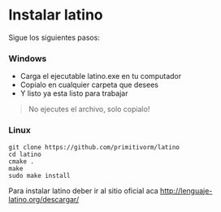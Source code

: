 # Instalar latino
Sigue los siguientes pasos:


### Windows

* Carga el ejecutable latino.exe en tu computador 
* Copialo en cualquier carpeta que desees
* Y listo ya esta listo para trabajar
> No ejecutes el archivo, solo copialo! 

### Linux
```
git clone https://github.com/primitivorm/latino
cd latino
cmake .
make
sudo make install
```


Para instalar latino deber ir al sitio oficial aca http://lenguaje-latino.org/descargar/

